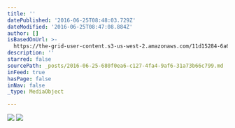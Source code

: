 ```yaml
---
title: ''
datePublished: '2016-06-25T08:48:03.729Z'
dateModified: '2016-06-25T08:47:08.884Z'
author: []
isBasedOnUrl: >-
  https://the-grid-user-content.s3-us-west-2.amazonaws.com/11d15284-6a6e-4fc7-9236-8ed45284cb59.jpg
description: ''
starred: false
sourcePath: _posts/2016-06-25-680f0ea6-c127-4fa4-9af6-31a73b66c799.md
inFeed: true
hasPage: false
inNav: false
_type: MediaObject

---
```

![](https://the-grid-user-content.s3-us-west-2.amazonaws.com/11d15284-6a6e-4fc7-9236-8ed45284cb59.jpg)
![](https://the-grid-user-content.s3-us-west-2.amazonaws.com/4e7cd5ae-ed90-4041-827e-6626ddafa344.jpg)